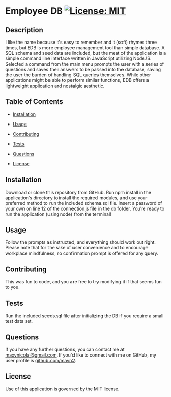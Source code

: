 # Employee DB [![License: MIT](https://img.shields.io/badge/License-MIT-yellow.svg)](https://opensource.org/licenses/MIT)

## Description

I like the name because it's easy to remember and it (soft) rhymes three times, but EDB is more employee management tool than simple database.
A SQL schema and seed data are included, but the meat of the application is a simple command line interface written in JavaScript utilizing NodeJS.
Selected a command from the main menu prompts the user with a series of questions and saves their answers to be passed into the database, saving the user the burden of handling SQL queries themselves.
While other applications might be able to perform similar functions, EDB offers a lightweight application and nostalgic aesthetic.

## Table of Contents

* [Installation](Installation)

* [Usage](Usage)

* [Contributing](Contributing)

* [Tests](Tests)

* [Questions](Questions)

* [License](License)

## Installation

Download or clone this repository from GitHub.
Run npm install in the application's directory to install the required modules, and use your preferred method to run the included schema.sql file.
Insert a password of your own on line 12 of the connection.js file in the db folder.
You're ready to run the application (using node) from the terminal!

## Usage

Follow the prompts as instructed, and everything should work out right.
Please note that for the sake of user convenience and to encourage workplace mindfulness, no confirmation prompt is offered for any query.

## Contributing

This was fun to code, and you are free to try modifying it if that seems fun to you.

## Tests

Run the included seeds.sql file after initializing the DB if you require a small test data set.

## Questions

If you have any further questions, you can contact me at maxvnicolai@gmail.com. If you'd like to connect with me on GitHub, my user profile is [github.com/mavn2](github.com/mavn2).

## License

Use of this application is governed by the MIT license.
